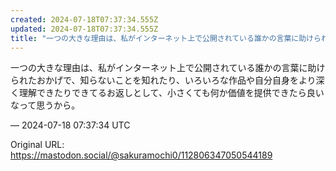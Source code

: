 ```yaml
---
created: 2024-07-18T07:37:34.555Z
updated: 2024-07-18T07:37:34.555Z
title: "一つの大きな理由は、私がインターネット上で公開されている誰かの言葉に助けられたお[...]"
---
```


<p>一つの大きな理由は、私がインターネット上で公開されている誰かの言葉に助けられたおかげで、知らないことを知れたり、いろいろな作品や自分自身をより深く理解できたりできてるお返しとして、小さくても何か価値を提供できたら良いなって思うから。</p>

&mdash; 2024-07-18 07:37:34 UTC

Original URL: https://mastodon.social/@sakuramochi0/112806347050544189
